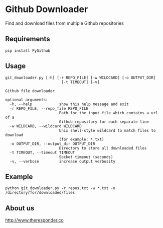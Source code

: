 # Github Downloader
Find and download files from multiple Github repositories

## Requirements
    pip install PyGithub

## Usage
    git_downloader.py [-h] [-r REPO_FILE] [-w WILDCARD] [-o OUTPUT_DIR]
                             [-t TIMEOUT] [-v]
    
    Github file downloader
    
    optional arguments:
      -h, --help            show this help message and exit
      -r REPO_FILE, --repo_file REPO_FILE
                            Path for the input file which contains a url of a
                            Github repository for each separate line
      -w WILDCARD, --wildcard WILDCARD
                            Unix shell-style wildcard to match files to download
                            (for example: *.txt)
      -o OUTPUT_DIR, --output_dir OUTPUT_DIR
                            Directory to store all downloaded files
      -t TIMEOUT, --timeout TIMEOUT
                            Socket timeout (seconds)
      -v, --verbose         increase output verbosity
      
## Example
    python git_downloader.py -r repos.txt -w *.txt -o /directory/for/downloaded/files

## About us
http://www.theresponder.co
